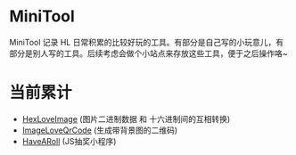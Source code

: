 # MiniTool

MiniTool 记录 HL 日常积累的比较好玩的工具。有部分是自己写的小玩意儿，有部分是别人写的工具。后续考虑会做个小站点来存放这些工具，便于之后操作咯~

# 当前累计

- [HexLoveImage](doc/HexLoveImage.md) (图片二进制数据 和 十六进制间的互相转换)
- [ImageLoveQrCode](doc/ImageLoveQrcode.md) (生成带背景图的二维码)
- [HaveARoll](doc/HaveARoll.md) (JS抽奖小程序)